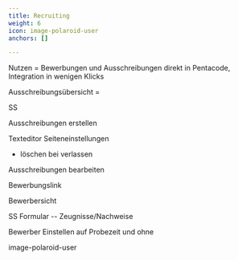 ```yaml
---
title: Recruiting
weight: 6
icon: image-polaroid-user
anchors: []

---
```


Nutzen = Bewerbungen und Ausschreibungen direkt in Pentacode, Integration in wenigen Klicks

Ausschreibungsübersicht =

SS 

Ausschreibungen erstellen 

Texteditor
Seiteneinstellungen
- löschen bei verlassen

Ausschreibungen bearbeiten

Bewerbungslink

Bewerbersicht

SS Formular
-- Zeugnisse/Nachweise

Bewerber Einstellen auf Probezeit und ohne




image-polaroid-user